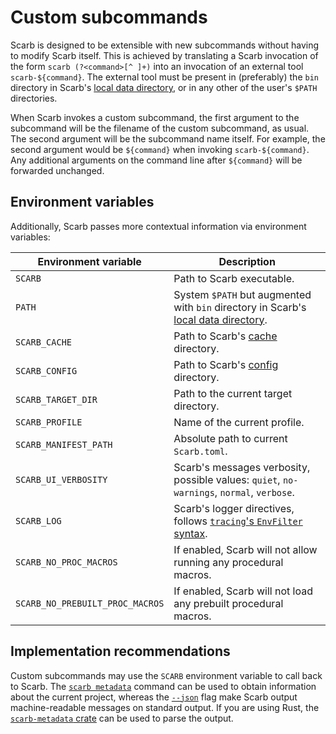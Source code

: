 # Custom subcommands

Scarb is designed to be extensible with new subcommands without having to modify Scarb itself.
This is achieved by translating a Scarb invocation of the form `scarb (?<command>[^ ]+)` into an invocation of an
external tool `scarb-${command}`.
The external tool must be present in (preferably) the `bin` directory in Scarb's [local data directory][dirs], or in any
other of the user's `$PATH` directories.

When Scarb invokes a custom subcommand, the first argument to the subcommand will be the filename of the custom
subcommand, as usual.
The second argument will be the subcommand name itself.
For example, the second argument would be `${command}` when invoking `scarb-${command}`.
Any additional arguments on the command line after `${command}` will be forwarded unchanged.

## Environment variables

Additionally, Scarb passes more contextual information via environment variables:

| Environment variable            | Description                                                                                |
| ------------------------------- | ------------------------------------------------------------------------------------------ |
| `SCARB`                         | Path to Scarb executable.                                                                  |
| `PATH`                          | System `$PATH` but augmented with `bin` directory in Scarb's [local data directory][dirs]. |
| `SCARB_CACHE`                   | Path to Scarb's [cache][dirs] directory.                                                   |
| `SCARB_CONFIG`                  | Path to Scarb's [config][dirs] directory.                                                  |
| `SCARB_TARGET_DIR`              | Path to the current target directory.                                                      |
| `SCARB_PROFILE`                 | Name of the current profile.                                                               |
| `SCARB_MANIFEST_PATH`           | Absolute path to current `Scarb.toml`.                                                     |
| `SCARB_UI_VERBOSITY`            | Scarb's messages verbosity, possible values: `quiet`, `no-warnings`, `normal`, `verbose`.  |
| `SCARB_LOG`                     | Scarb's logger directives, follows [`tracing`'s `EnvFilter` syntax][tracing-env-filter].   |
| `SCARB_NO_PROC_MACROS`          | If enabled, Scarb will not allow running any procedural macros.                            |
| `SCARB_NO_PREBUILT_PROC_MACROS` | If enabled, Scarb will not load any prebuilt procedural macros.                            |

## Implementation recommendations

Custom subcommands may use the `SCARB` environment variable to call back to Scarb.
The [`scarb metadata`](./scarb-metadata) command can be used to obtain information about the current project,
whereas the [`--json`](./json-output) flag make Scarb output machine-readable messages on standard output.
If you are using Rust, the [`scarb-metadata` crate](https://crates.io/crates/scarb-metadata) can be used to parse the
output.

[dirs]: ../reference/global-directories
[tracing-env-filter]: https://docs.rs/tracing-subscriber/latest/tracing_subscriber/filter/struct.EnvFilter.html#directives

